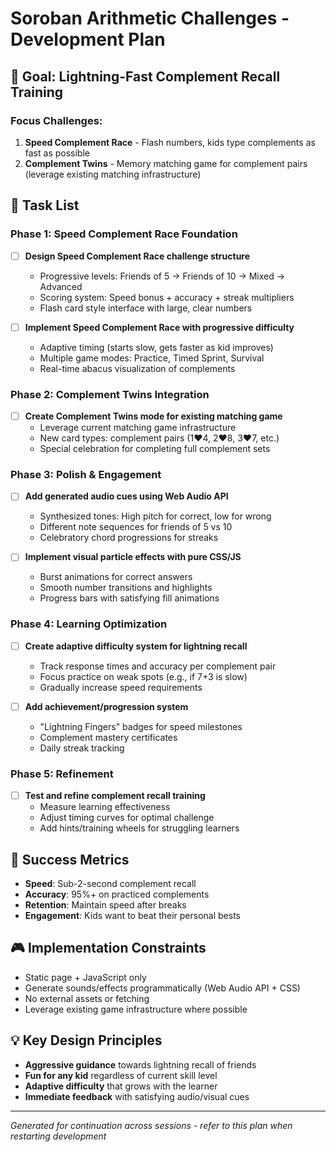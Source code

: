 # Soroban Arithmetic Challenges - Development Plan

## 🎯 Goal: Lightning-Fast Complement Recall Training

### Focus Challenges:
1. **Speed Complement Race** - Flash numbers, kids type complements as fast as possible
2. **Complement Twins** - Memory matching game for complement pairs (leverage existing matching infrastructure)

## 🏁 Task List

### Phase 1: Speed Complement Race Foundation
- [ ] **Design Speed Complement Race challenge structure**
  - Progressive levels: Friends of 5 → Friends of 10 → Mixed → Advanced
  - Scoring system: Speed bonus + accuracy + streak multipliers
  - Flash card style interface with large, clear numbers
  
- [ ] **Implement Speed Complement Race with progressive difficulty**  
  - Adaptive timing (starts slow, gets faster as kid improves)
  - Multiple game modes: Practice, Timed Sprint, Survival
  - Real-time abacus visualization of complements

### Phase 2: Complement Twins Integration
- [ ] **Create Complement Twins mode for existing matching game**
  - Leverage current matching game infrastructure 
  - New card types: complement pairs (1♥4, 2♥8, 3♥7, etc.)
  - Special celebration for completing full complement sets

### Phase 3: Polish & Engagement
- [ ] **Add generated audio cues using Web Audio API**
  - Synthesized tones: High pitch for correct, low for wrong
  - Different note sequences for friends of 5 vs 10
  - Celebratory chord progressions for streaks

- [ ] **Implement visual particle effects with pure CSS/JS**
  - Burst animations for correct answers
  - Smooth number transitions and highlights
  - Progress bars with satisfying fill animations

### Phase 4: Learning Optimization  
- [ ] **Create adaptive difficulty system for lightning recall**
  - Track response times and accuracy per complement pair
  - Focus practice on weak spots (e.g., if 7+3 is slow)
  - Gradually increase speed requirements

- [ ] **Add achievement/progression system**
  - "Lightning Fingers" badges for speed milestones
  - Complement mastery certificates
  - Daily streak tracking

### Phase 5: Refinement
- [ ] **Test and refine complement recall training**
  - Measure learning effectiveness
  - Adjust timing curves for optimal challenge
  - Add hints/training wheels for struggling learners

## 🎯 Success Metrics
- **Speed**: Sub-2-second complement recall
- **Accuracy**: 95%+ on practiced complements  
- **Retention**: Maintain speed after breaks
- **Engagement**: Kids want to beat their personal bests

## 🎮 Implementation Constraints
- Static page + JavaScript only
- Generate sounds/effects programmatically (Web Audio API + CSS)
- No external assets or fetching
- Leverage existing game infrastructure where possible

## 💡 Key Design Principles
- **Aggressive guidance** towards lightning recall of friends
- **Fun for any kid** regardless of current skill level
- **Adaptive difficulty** that grows with the learner
- **Immediate feedback** with satisfying audio/visual cues

---
*Generated for continuation across sessions - refer to this plan when restarting development*